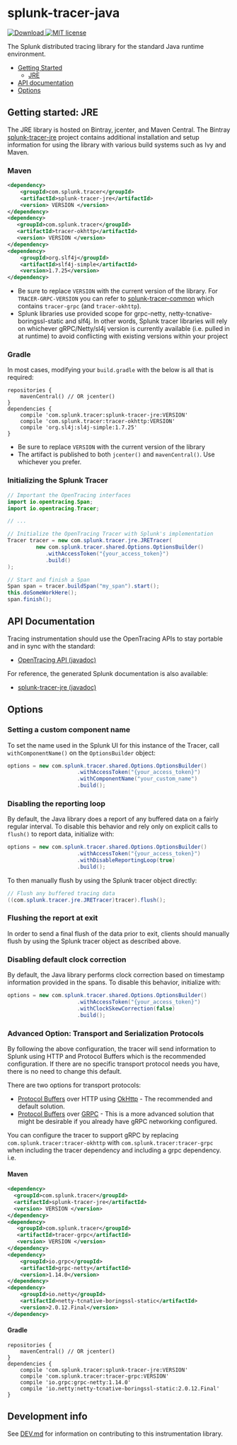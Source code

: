 # splunk-tracer-java

[ ![Download](https://api.bintray.com/packages/splunk/maven/splunk-tracer-jre/images/download.svg) ](https://bintray.com/splunk/maven/)[![MIT license](http://img.shields.io/badge/license-MIT-blue.svg)](http://opensource.org/licenses/MIT)

The Splunk distributed tracing library for the standard Java runtime environment.

* [Getting Started](#getting-started)
  * [JRE](#getting-started-jre)
* [API documentation](#apidocs)
* [Options](#options)

<a name="#getting-started"></a>
<a name="#getting-started-jre"></a>

## Getting started: JRE

The JRE library is hosted on Bintray, jcenter, and Maven Central. 
The Bintray [splunk-tracer-jre](https://bintray.com/splunk/maven/splunk-tracer-jre/view) project contains 
additional installation and setup information for using the library with various build systems such as Ivy and Maven.

### Maven

```xml
<dependency>
    <groupId>com.splunk.tracer</groupId>
    <artifactId>splunk-tracer-jre</artifactId>
    <version> VERSION </version>
</dependency>
<dependency>
   <groupId>com.splunk.tracer</groupId>
   <artifactId>tracer-okhttp</artifactId>
   <version> VERSION </version>
</dependency>
<dependency>
    <groupId>org.slf4j</groupId>
    <artifactId>slf4j-simple</artifactId>
    <version>1.7.25</version>
</dependency>
```

* Be sure to replace `VERSION` with the current version of the library. For `TRACER-GRPC-VERSION` you can refer to  [splunk-tracer-common](https://github.com/splunk/splunk-tracer-java-common) which contains `tracer-grpc` (and `tracer-okhttp`).
* Splunk libraries use provided scope for grpc-netty, netty-tcnative-boringssl-static and slf4j. In other words, Splunk tracer libraries will rely on whichever gRPC/Netty/sl4j version is currently available (i.e. pulled in at runtime) to avoid conflicting with existing versions within your project

### Gradle

In most cases, modifying your `build.gradle` with the below is all that is required:

```
repositories {
    mavenCentral() // OR jcenter()
}
dependencies {
    compile 'com.splunk.tracer:splunk-tracer-jre:VERSION'
    compile 'com.splunk.tracer:tracer-okhttp:VERSION'
    compile 'org.sl4j:sl4j-simple:1.7.25'
}
```

* Be sure to replace `VERSION` with the current version of the library
* The artifact is published to both `jcenter()` and `mavenCentral()`. Use whichever you prefer.

### Initializing the Splunk Tracer

```java
// Important the OpenTracing interfaces
import io.opentracing.Span;
import io.opentracing.Tracer;

// ...

// Initialize the OpenTracing Tracer with Splunk's implementation
Tracer tracer = new com.splunk.tracer.jre.JRETracer(
         new com.splunk.tracer.shared.Options.OptionsBuilder()
            .withAccessToken("{your_access_token}")
            .build()
);

// Start and finish a Span
Span span = tracer.buildSpan("my_span").start();
this.doSomeWorkHere();
span.finish();
```

<a name="apidocs"></a>
## API Documentation

Tracing instrumentation should use the OpenTracing APIs to stay portable and in sync with the standard:

* [OpenTracing API (javadoc)](http://javadoc.io/doc/io.opentracing/opentracing-api)


For reference, the generated Splunk documentation is also available:

* [splunk-tracer-jre (javadoc)](http://javadoc.io/doc/com.splunk.tracer/splunk-tracer-jre)

## Options

### Setting a custom component name

To set the name used in the Splunk UI for this instance of the Tracer, call `withComponentName()` on the `OptionsBuilder` object:

```java
options = new com.splunk.tracer.shared.Options.OptionsBuilder()
                      .withAccessToken("{your_access_token}")
                      .withComponentName("your_custom_name")
                      .build();

```

### Disabling the reporting loop

By default, the Java library does a report of any buffered data on a fairly regular interval. To disable this behavior and rely only on explicit calls to `flush()` to report data, initialize with:

```java
options = new com.splunk.tracer.shared.Options.OptionsBuilder()
                      .withAccessToken("{your_access_token}")
                      .withDisableReportingLoop(true)
                      .build();
```

To then manually flush by using the Splunk tracer object directly:

```java
// Flush any buffered tracing data
((com.splunk.tracer.jre.JRETracer)tracer).flush();
```

### Flushing the report at exit

In order to send a final flush of the data prior to exit, clients should manually flush by using the Splunk tracer object as described above.

### Disabling default clock correction

By default, the Java library performs clock correction based on timestamp information provided in the spans. To disable this behavior, initialize with: 

```java
options = new com.splunk.tracer.shared.Options.OptionsBuilder()
                      .withAccessToken("{your_access_token}")
                      .withClockSkewCorrection(false)
                      .build();
```

### Advanced Option: Transport and Serialization Protocols

By following the above configuration, the tracer will send information to Splunk using HTTP and Protocol Buffers which is the recommended configuration. If there are no specific transport protocol needs you have, there is no need to change this default.

There are two options for transport protocols:

- [Protocol Buffers](https://developers.google.com/protocol-buffers/) over HTTP using [OkHttp](http://square.github.io/okhttp/) - The recommended and default solution.
- [Protocol Buffers](https://developers.google.com/protocol-buffers/) over [GRPC](https://grpc.io/) - This is a more advanced solution that might be desirable if you already have gRPC networking configured.

You can configure the tracer to support gRPC by replacing `com.splunk.tracer:tracer-okhttp` with `com.splunk.tracer:tracer-grpc` when including the tracer dependency and including a grpc dependency. i.e.

#### Maven 

```xml
<dependency>
  <groupId>com.splunk.tracer</groupId>
  <artifactId>splunk-tracer-jre</artifactId>
  <version> VERSION </version>
</dependency>
<dependency>
   <groupId>com.splunk.tracer</groupId>
   <artifactId>tracer-grpc</artifactId>
   <version> VERSION </version>
</dependency>
<dependency>
    <groupId>io.grpc</groupId>
    <artifactId>grpc-netty</artifactId>
    <version>1.14.0</version>
</dependency>
<dependency>
    <groupId>io.netty</groupId>
    <artifactId>netty-tcnative-boringssl-static</artifactId>
    <version>2.0.12.Final</version>
</dependency>
```

#### Gradle

```
repositories {
    mavenCentral() // OR jcenter()
}
dependencies {
    compile 'com.splunk.tracer:splunk-tracer-jre:VERSION'
    compile 'com.splunk.tracer:tracer-grpc:VERSION'
    compile 'io.grpc:grpc-netty:1.14.0'
    compile 'io.netty:netty-tcnative-boringssl-static:2.0.12.Final'
}
```

## Development info

See [DEV.md](DEV.md) for information on contributing to this instrumentation library.
